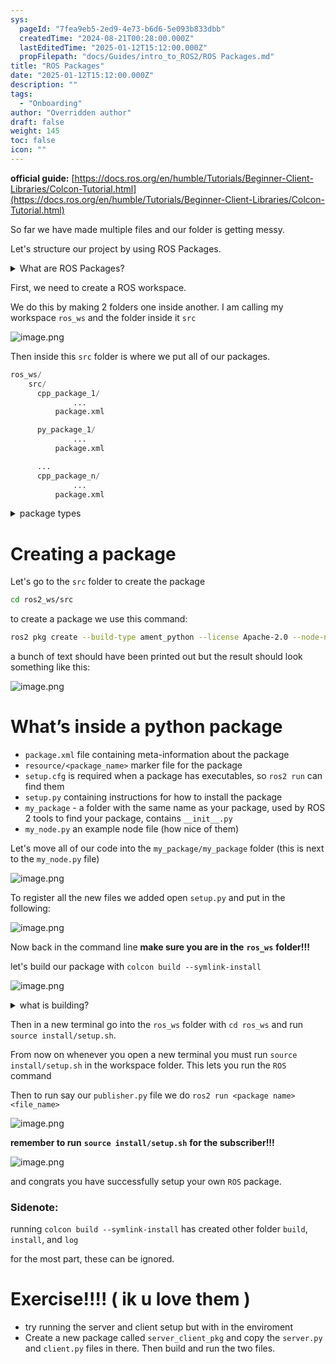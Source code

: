```yaml
---
sys:
  pageId: "7fea9eb5-2ed9-4e73-b6d6-5e093b833dbb"
  createdTime: "2024-08-21T00:28:00.000Z"
  lastEditedTime: "2025-01-12T15:12:00.000Z"
  propFilepath: "docs/Guides/intro_to_ROS2/ROS Packages.md"
title: "ROS Packages"
date: "2025-01-12T15:12:00.000Z"
description: ""
tags:
  - "Onboarding"
author: "Overridden author"
draft: false
weight: 145
toc: false
icon: ""
---
```


**official guide:** [https://docs.ros.org/en/humble/Tutorials/Beginner-Client-Libraries/Colcon-Tutorial.html](https://docs.ros.org/en/humble/Tutorials/Beginner-Client-Libraries/Colcon-Tutorial.html)

So far we have made multiple files and our folder is getting messy.

Let's structure our project by using ROS Packages.

<details>

<summary>What are ROS Packages?</summary>

ROS Packages are, as the name implies, packages of code that are highly sharable between ROS developers.

They consist of a folder, `package.xml` file, and source code

```python
      cpp_package_1/
		      ... imagine much code files here ..
          package.xml
```

</details>

First, we need to create a ROS workspace.

We do this by making 2 folders one inside another. I am calling my workspace `ros_ws` and the folder inside it `src`

![image.png](https://prod-files-secure.s3.us-west-2.amazonaws.com/d518164a-d88e-44d1-a4ee-3adb3bd8bce0/70706947-fd18-4537-a67b-e12946812d31/image.png?X-Amz-Algorithm=AWS4-HMAC-SHA256&X-Amz-Content-Sha256=UNSIGNED-PAYLOAD&X-Amz-Credential=ASIAZI2LB466SKYMX2B4%2F20250607%2Fus-west-2%2Fs3%2Faws4_request&X-Amz-Date=20250607T004201Z&X-Amz-Expires=3600&X-Amz-Security-Token=IQoJb3JpZ2luX2VjEJD%2F%2F%2F%2F%2F%2F%2F%2F%2F%2FwEaCXVzLXdlc3QtMiJGMEQCIGj8N3%2F5HI5uJRLpj8wak9uB7GhzCFcvFz44n0DTXI2xAiAGMC%2FQPjJ1Gd8yFGos10S1%2FLYAO5QvrJ32x5gwqJkLySr%2FAwhpEAAaDDYzNzQyMzE4MzgwNSIMqL%2FnL%2B34Mfg43PkgKtwDiXH9BKydSITL3CLyJhIKX4uOPP6jlxSg3uOH%2Bkvm1EdX8oPTH%2BASO5i6fADCmoqzewS64wrEcjda9QRmCgFbE1EM1BnSOsg6HTiG1fGHiV9oeT3bUB%2FngYmzDG7XJOlEZz8sEXuaBZJXFLAkOooqtuoXXJG%2FW6xpYS%2F%2FV%2FkVHBQy2TJ3pab6lgaoVsTMEnOAtMopOOs%2F5dQhMX5B23r7UxhQUvgeTyIP5suBpx6Fw2d1xjVHJIrhjVr8rY1XbEQxD3hlNzAcnL89qA3l%2FUnF9DDbs93jGmpys3uOB3z7Qnchii964WsCRixmZZSBJXvs%2Fg6uz6t33zH%2FzTIAxHnifuU%2BIPxttKOZCVkRPI5nEV20NUIJCDC4tojoanrampwQxC6K0zklO4K%2Fgk4hYQRE4TzcSBeAOMNWDw952gnm0mkENWioZ8xBnHWa7iWPoSgEZ1isdBQGlwfis15BTk%2BzIz5YwFXaPp1Vm52jOWzQWBzzgq%2BiJbghpPI7s1O0eJeds1Eiz22iEskIgISDalXRJCIZFxiXZIhxjKM%2BPx0fINIYW%2FYHaL2QCBrA2nxPGcsVePbEesq6RTVa6A3m95IYvoojdMhVfBx1poo%2BKSO5vgWRg3Dz7w%2FQov2HpO8wpomOwgY6pgFH4f99HgljhoQr%2FDAyB3YcX1xjWbIFqk3ycTjnImq310o3nQCOLjKNuqCikHYJDr7G0uFQ5t%2BZtFnmrAixxZDy2WAeJonWTHbMvqF8K9vysKIkO8CIo4sx%2BRPkeJ7s8UPg7aD40t0SEkjdf9cl2V4Onj7jB9tD7LvYrnN1QBB5QpP6uCQ7U3Jy8Om9PyLpNo7gQ2QQYKnzOv51mf35U3SsyPgqhDYt&X-Amz-Signature=2d1ef91a595795f7aaa459b114e40e9b45a484c4bc2da8491a98364b27b4cf13&X-Amz-SignedHeaders=host&x-id=GetObject)

Then inside this `src` folder is where we put all of our packages.

```python
ros_ws/
    src/
      cpp_package_1/
		      ...
          package.xml

      py_package_1/
		      ...
          package.xml

      ...
      cpp_package_n/
		      ...
          package.xml

```

<details>

<summary>package types</summary>

packages can be either `C++` or python.

the intern file structure is different for each but for this guide we will stick to creating python packages

</details>

# Creating a package

Let's go to the `src` folder to create the package

```bash
cd ros2_ws/src
```

to create a package we use this command:

```bash
ros2 pkg create --build-type ament_python --license Apache-2.0 --node-name my_node my_package
```

a bunch of text should have been printed out but the result should look something like this:

![image.png](https://prod-files-secure.s3.us-west-2.amazonaws.com/d518164a-d88e-44d1-a4ee-3adb3bd8bce0/e6cf1e3f-8512-4a3e-b131-079f800bf3e8/image.png?X-Amz-Algorithm=AWS4-HMAC-SHA256&X-Amz-Content-Sha256=UNSIGNED-PAYLOAD&X-Amz-Credential=ASIAZI2LB466SKYMX2B4%2F20250607%2Fus-west-2%2Fs3%2Faws4_request&X-Amz-Date=20250607T004201Z&X-Amz-Expires=3600&X-Amz-Security-Token=IQoJb3JpZ2luX2VjEJD%2F%2F%2F%2F%2F%2F%2F%2F%2F%2FwEaCXVzLXdlc3QtMiJGMEQCIGj8N3%2F5HI5uJRLpj8wak9uB7GhzCFcvFz44n0DTXI2xAiAGMC%2FQPjJ1Gd8yFGos10S1%2FLYAO5QvrJ32x5gwqJkLySr%2FAwhpEAAaDDYzNzQyMzE4MzgwNSIMqL%2FnL%2B34Mfg43PkgKtwDiXH9BKydSITL3CLyJhIKX4uOPP6jlxSg3uOH%2Bkvm1EdX8oPTH%2BASO5i6fADCmoqzewS64wrEcjda9QRmCgFbE1EM1BnSOsg6HTiG1fGHiV9oeT3bUB%2FngYmzDG7XJOlEZz8sEXuaBZJXFLAkOooqtuoXXJG%2FW6xpYS%2F%2FV%2FkVHBQy2TJ3pab6lgaoVsTMEnOAtMopOOs%2F5dQhMX5B23r7UxhQUvgeTyIP5suBpx6Fw2d1xjVHJIrhjVr8rY1XbEQxD3hlNzAcnL89qA3l%2FUnF9DDbs93jGmpys3uOB3z7Qnchii964WsCRixmZZSBJXvs%2Fg6uz6t33zH%2FzTIAxHnifuU%2BIPxttKOZCVkRPI5nEV20NUIJCDC4tojoanrampwQxC6K0zklO4K%2Fgk4hYQRE4TzcSBeAOMNWDw952gnm0mkENWioZ8xBnHWa7iWPoSgEZ1isdBQGlwfis15BTk%2BzIz5YwFXaPp1Vm52jOWzQWBzzgq%2BiJbghpPI7s1O0eJeds1Eiz22iEskIgISDalXRJCIZFxiXZIhxjKM%2BPx0fINIYW%2FYHaL2QCBrA2nxPGcsVePbEesq6RTVa6A3m95IYvoojdMhVfBx1poo%2BKSO5vgWRg3Dz7w%2FQov2HpO8wpomOwgY6pgFH4f99HgljhoQr%2FDAyB3YcX1xjWbIFqk3ycTjnImq310o3nQCOLjKNuqCikHYJDr7G0uFQ5t%2BZtFnmrAixxZDy2WAeJonWTHbMvqF8K9vysKIkO8CIo4sx%2BRPkeJ7s8UPg7aD40t0SEkjdf9cl2V4Onj7jB9tD7LvYrnN1QBB5QpP6uCQ7U3Jy8Om9PyLpNo7gQ2QQYKnzOv51mf35U3SsyPgqhDYt&X-Amz-Signature=48fd6ddf357a2959b30afa0a2e7026443ee1f81de641d5463c705df94c6e8a66&X-Amz-SignedHeaders=host&x-id=GetObject)

# What’s inside a python package

- `package.xml` file containing meta-information about the package
- `resource/<package_name>` marker file for the package
- `setup.cfg` is required when a package has executables, so `ros2 run` can find them
- `setup.py` containing instructions for how to install the package
- `my_package` - a folder with the same name as your package, used by ROS 2 tools to find your package, contains `__init__.py`
- `my_node.py` an example node file (how nice of them)

Let's move all of our code into the `my_package/my_package` folder (this is next to the `my_node.py` file)

![image.png](https://prod-files-secure.s3.us-west-2.amazonaws.com/d518164a-d88e-44d1-a4ee-3adb3bd8bce0/9ce58f11-0da9-4d3e-b86d-506a9685d378/image.png?X-Amz-Algorithm=AWS4-HMAC-SHA256&X-Amz-Content-Sha256=UNSIGNED-PAYLOAD&X-Amz-Credential=ASIAZI2LB466SKYMX2B4%2F20250607%2Fus-west-2%2Fs3%2Faws4_request&X-Amz-Date=20250607T004201Z&X-Amz-Expires=3600&X-Amz-Security-Token=IQoJb3JpZ2luX2VjEJD%2F%2F%2F%2F%2F%2F%2F%2F%2F%2FwEaCXVzLXdlc3QtMiJGMEQCIGj8N3%2F5HI5uJRLpj8wak9uB7GhzCFcvFz44n0DTXI2xAiAGMC%2FQPjJ1Gd8yFGos10S1%2FLYAO5QvrJ32x5gwqJkLySr%2FAwhpEAAaDDYzNzQyMzE4MzgwNSIMqL%2FnL%2B34Mfg43PkgKtwDiXH9BKydSITL3CLyJhIKX4uOPP6jlxSg3uOH%2Bkvm1EdX8oPTH%2BASO5i6fADCmoqzewS64wrEcjda9QRmCgFbE1EM1BnSOsg6HTiG1fGHiV9oeT3bUB%2FngYmzDG7XJOlEZz8sEXuaBZJXFLAkOooqtuoXXJG%2FW6xpYS%2F%2FV%2FkVHBQy2TJ3pab6lgaoVsTMEnOAtMopOOs%2F5dQhMX5B23r7UxhQUvgeTyIP5suBpx6Fw2d1xjVHJIrhjVr8rY1XbEQxD3hlNzAcnL89qA3l%2FUnF9DDbs93jGmpys3uOB3z7Qnchii964WsCRixmZZSBJXvs%2Fg6uz6t33zH%2FzTIAxHnifuU%2BIPxttKOZCVkRPI5nEV20NUIJCDC4tojoanrampwQxC6K0zklO4K%2Fgk4hYQRE4TzcSBeAOMNWDw952gnm0mkENWioZ8xBnHWa7iWPoSgEZ1isdBQGlwfis15BTk%2BzIz5YwFXaPp1Vm52jOWzQWBzzgq%2BiJbghpPI7s1O0eJeds1Eiz22iEskIgISDalXRJCIZFxiXZIhxjKM%2BPx0fINIYW%2FYHaL2QCBrA2nxPGcsVePbEesq6RTVa6A3m95IYvoojdMhVfBx1poo%2BKSO5vgWRg3Dz7w%2FQov2HpO8wpomOwgY6pgFH4f99HgljhoQr%2FDAyB3YcX1xjWbIFqk3ycTjnImq310o3nQCOLjKNuqCikHYJDr7G0uFQ5t%2BZtFnmrAixxZDy2WAeJonWTHbMvqF8K9vysKIkO8CIo4sx%2BRPkeJ7s8UPg7aD40t0SEkjdf9cl2V4Onj7jB9tD7LvYrnN1QBB5QpP6uCQ7U3Jy8Om9PyLpNo7gQ2QQYKnzOv51mf35U3SsyPgqhDYt&X-Amz-Signature=4b1685f0ce7506d48a6f5c358372e2fc7d3ef66e9bc9b0ae58989db7bc5e36a2&X-Amz-SignedHeaders=host&x-id=GetObject)

To register all the new files we added open `setup.py` and put in the following:

![image.png](https://prod-files-secure.s3.us-west-2.amazonaws.com/d518164a-d88e-44d1-a4ee-3adb3bd8bce0/1cd7c262-4cae-4496-9d75-c178537d24a2/image.png?X-Amz-Algorithm=AWS4-HMAC-SHA256&X-Amz-Content-Sha256=UNSIGNED-PAYLOAD&X-Amz-Credential=ASIAZI2LB466SKYMX2B4%2F20250607%2Fus-west-2%2Fs3%2Faws4_request&X-Amz-Date=20250607T004201Z&X-Amz-Expires=3600&X-Amz-Security-Token=IQoJb3JpZ2luX2VjEJD%2F%2F%2F%2F%2F%2F%2F%2F%2F%2FwEaCXVzLXdlc3QtMiJGMEQCIGj8N3%2F5HI5uJRLpj8wak9uB7GhzCFcvFz44n0DTXI2xAiAGMC%2FQPjJ1Gd8yFGos10S1%2FLYAO5QvrJ32x5gwqJkLySr%2FAwhpEAAaDDYzNzQyMzE4MzgwNSIMqL%2FnL%2B34Mfg43PkgKtwDiXH9BKydSITL3CLyJhIKX4uOPP6jlxSg3uOH%2Bkvm1EdX8oPTH%2BASO5i6fADCmoqzewS64wrEcjda9QRmCgFbE1EM1BnSOsg6HTiG1fGHiV9oeT3bUB%2FngYmzDG7XJOlEZz8sEXuaBZJXFLAkOooqtuoXXJG%2FW6xpYS%2F%2FV%2FkVHBQy2TJ3pab6lgaoVsTMEnOAtMopOOs%2F5dQhMX5B23r7UxhQUvgeTyIP5suBpx6Fw2d1xjVHJIrhjVr8rY1XbEQxD3hlNzAcnL89qA3l%2FUnF9DDbs93jGmpys3uOB3z7Qnchii964WsCRixmZZSBJXvs%2Fg6uz6t33zH%2FzTIAxHnifuU%2BIPxttKOZCVkRPI5nEV20NUIJCDC4tojoanrampwQxC6K0zklO4K%2Fgk4hYQRE4TzcSBeAOMNWDw952gnm0mkENWioZ8xBnHWa7iWPoSgEZ1isdBQGlwfis15BTk%2BzIz5YwFXaPp1Vm52jOWzQWBzzgq%2BiJbghpPI7s1O0eJeds1Eiz22iEskIgISDalXRJCIZFxiXZIhxjKM%2BPx0fINIYW%2FYHaL2QCBrA2nxPGcsVePbEesq6RTVa6A3m95IYvoojdMhVfBx1poo%2BKSO5vgWRg3Dz7w%2FQov2HpO8wpomOwgY6pgFH4f99HgljhoQr%2FDAyB3YcX1xjWbIFqk3ycTjnImq310o3nQCOLjKNuqCikHYJDr7G0uFQ5t%2BZtFnmrAixxZDy2WAeJonWTHbMvqF8K9vysKIkO8CIo4sx%2BRPkeJ7s8UPg7aD40t0SEkjdf9cl2V4Onj7jB9tD7LvYrnN1QBB5QpP6uCQ7U3Jy8Om9PyLpNo7gQ2QQYKnzOv51mf35U3SsyPgqhDYt&X-Amz-Signature=96afdab9b14879d648ad785836bc8ce6ba73d63fcf42f13048bb1b24698fc495&X-Amz-SignedHeaders=host&x-id=GetObject)

Now back in the command line **make sure you are in the** **`ros_ws`** **folder!!!**

let's build our package with `colcon build --symlink-install`

![image.png](https://prod-files-secure.s3.us-west-2.amazonaws.com/d518164a-d88e-44d1-a4ee-3adb3bd8bce0/2f2a0d27-b173-48fd-b189-5f5c0ce65619/image.png?X-Amz-Algorithm=AWS4-HMAC-SHA256&X-Amz-Content-Sha256=UNSIGNED-PAYLOAD&X-Amz-Credential=ASIAZI2LB466SKYMX2B4%2F20250607%2Fus-west-2%2Fs3%2Faws4_request&X-Amz-Date=20250607T004201Z&X-Amz-Expires=3600&X-Amz-Security-Token=IQoJb3JpZ2luX2VjEJD%2F%2F%2F%2F%2F%2F%2F%2F%2F%2FwEaCXVzLXdlc3QtMiJGMEQCIGj8N3%2F5HI5uJRLpj8wak9uB7GhzCFcvFz44n0DTXI2xAiAGMC%2FQPjJ1Gd8yFGos10S1%2FLYAO5QvrJ32x5gwqJkLySr%2FAwhpEAAaDDYzNzQyMzE4MzgwNSIMqL%2FnL%2B34Mfg43PkgKtwDiXH9BKydSITL3CLyJhIKX4uOPP6jlxSg3uOH%2Bkvm1EdX8oPTH%2BASO5i6fADCmoqzewS64wrEcjda9QRmCgFbE1EM1BnSOsg6HTiG1fGHiV9oeT3bUB%2FngYmzDG7XJOlEZz8sEXuaBZJXFLAkOooqtuoXXJG%2FW6xpYS%2F%2FV%2FkVHBQy2TJ3pab6lgaoVsTMEnOAtMopOOs%2F5dQhMX5B23r7UxhQUvgeTyIP5suBpx6Fw2d1xjVHJIrhjVr8rY1XbEQxD3hlNzAcnL89qA3l%2FUnF9DDbs93jGmpys3uOB3z7Qnchii964WsCRixmZZSBJXvs%2Fg6uz6t33zH%2FzTIAxHnifuU%2BIPxttKOZCVkRPI5nEV20NUIJCDC4tojoanrampwQxC6K0zklO4K%2Fgk4hYQRE4TzcSBeAOMNWDw952gnm0mkENWioZ8xBnHWa7iWPoSgEZ1isdBQGlwfis15BTk%2BzIz5YwFXaPp1Vm52jOWzQWBzzgq%2BiJbghpPI7s1O0eJeds1Eiz22iEskIgISDalXRJCIZFxiXZIhxjKM%2BPx0fINIYW%2FYHaL2QCBrA2nxPGcsVePbEesq6RTVa6A3m95IYvoojdMhVfBx1poo%2BKSO5vgWRg3Dz7w%2FQov2HpO8wpomOwgY6pgFH4f99HgljhoQr%2FDAyB3YcX1xjWbIFqk3ycTjnImq310o3nQCOLjKNuqCikHYJDr7G0uFQ5t%2BZtFnmrAixxZDy2WAeJonWTHbMvqF8K9vysKIkO8CIo4sx%2BRPkeJ7s8UPg7aD40t0SEkjdf9cl2V4Onj7jB9tD7LvYrnN1QBB5QpP6uCQ7U3Jy8Om9PyLpNo7gQ2QQYKnzOv51mf35U3SsyPgqhDYt&X-Amz-Signature=cf76f73b3f293516f380edfa79504411f6e8af9842c418f54d12d7f56d583b62&X-Amz-SignedHeaders=host&x-id=GetObject)

<details>

<summary>what is building?</summary>

if you are a CS major at Rose-Hulman you will learn the answer to this in CSSE132

but TLDR; is it combines all the code files into one program that can be run easily 

</details>

Then in a new terminal go into the `ros_ws` folder with `cd ros_ws` and run `source install/setup.sh`. 

From now on whenever you open a new terminal you must run `source install/setup.sh` in the workspace folder. This lets you run the `ROS` command

Then to run say our `publisher.py` file we do `ros2 run <package name> <file_name>`

![image.png](https://prod-files-secure.s3.us-west-2.amazonaws.com/d518164a-d88e-44d1-a4ee-3adb3bd8bce0/4f4b1219-3a44-4632-aa0a-ce3471699f59/image.png?X-Amz-Algorithm=AWS4-HMAC-SHA256&X-Amz-Content-Sha256=UNSIGNED-PAYLOAD&X-Amz-Credential=ASIAZI2LB466SKYMX2B4%2F20250607%2Fus-west-2%2Fs3%2Faws4_request&X-Amz-Date=20250607T004201Z&X-Amz-Expires=3600&X-Amz-Security-Token=IQoJb3JpZ2luX2VjEJD%2F%2F%2F%2F%2F%2F%2F%2F%2F%2FwEaCXVzLXdlc3QtMiJGMEQCIGj8N3%2F5HI5uJRLpj8wak9uB7GhzCFcvFz44n0DTXI2xAiAGMC%2FQPjJ1Gd8yFGos10S1%2FLYAO5QvrJ32x5gwqJkLySr%2FAwhpEAAaDDYzNzQyMzE4MzgwNSIMqL%2FnL%2B34Mfg43PkgKtwDiXH9BKydSITL3CLyJhIKX4uOPP6jlxSg3uOH%2Bkvm1EdX8oPTH%2BASO5i6fADCmoqzewS64wrEcjda9QRmCgFbE1EM1BnSOsg6HTiG1fGHiV9oeT3bUB%2FngYmzDG7XJOlEZz8sEXuaBZJXFLAkOooqtuoXXJG%2FW6xpYS%2F%2FV%2FkVHBQy2TJ3pab6lgaoVsTMEnOAtMopOOs%2F5dQhMX5B23r7UxhQUvgeTyIP5suBpx6Fw2d1xjVHJIrhjVr8rY1XbEQxD3hlNzAcnL89qA3l%2FUnF9DDbs93jGmpys3uOB3z7Qnchii964WsCRixmZZSBJXvs%2Fg6uz6t33zH%2FzTIAxHnifuU%2BIPxttKOZCVkRPI5nEV20NUIJCDC4tojoanrampwQxC6K0zklO4K%2Fgk4hYQRE4TzcSBeAOMNWDw952gnm0mkENWioZ8xBnHWa7iWPoSgEZ1isdBQGlwfis15BTk%2BzIz5YwFXaPp1Vm52jOWzQWBzzgq%2BiJbghpPI7s1O0eJeds1Eiz22iEskIgISDalXRJCIZFxiXZIhxjKM%2BPx0fINIYW%2FYHaL2QCBrA2nxPGcsVePbEesq6RTVa6A3m95IYvoojdMhVfBx1poo%2BKSO5vgWRg3Dz7w%2FQov2HpO8wpomOwgY6pgFH4f99HgljhoQr%2FDAyB3YcX1xjWbIFqk3ycTjnImq310o3nQCOLjKNuqCikHYJDr7G0uFQ5t%2BZtFnmrAixxZDy2WAeJonWTHbMvqF8K9vysKIkO8CIo4sx%2BRPkeJ7s8UPg7aD40t0SEkjdf9cl2V4Onj7jB9tD7LvYrnN1QBB5QpP6uCQ7U3Jy8Om9PyLpNo7gQ2QQYKnzOv51mf35U3SsyPgqhDYt&X-Amz-Signature=6f5870a4e65b18aa94e5bac50f319f6249f2e5c68526d6d18b236a7b5b5a25c6&X-Amz-SignedHeaders=host&x-id=GetObject)

**remember to run** **`source install/setup.sh`** **for the subscriber!!!**

![image.png](https://prod-files-secure.s3.us-west-2.amazonaws.com/d518164a-d88e-44d1-a4ee-3adb3bd8bce0/02121119-dad4-49ec-8356-c956108b4243/image.png?X-Amz-Algorithm=AWS4-HMAC-SHA256&X-Amz-Content-Sha256=UNSIGNED-PAYLOAD&X-Amz-Credential=ASIAZI2LB466SKYMX2B4%2F20250607%2Fus-west-2%2Fs3%2Faws4_request&X-Amz-Date=20250607T004201Z&X-Amz-Expires=3600&X-Amz-Security-Token=IQoJb3JpZ2luX2VjEJD%2F%2F%2F%2F%2F%2F%2F%2F%2F%2FwEaCXVzLXdlc3QtMiJGMEQCIGj8N3%2F5HI5uJRLpj8wak9uB7GhzCFcvFz44n0DTXI2xAiAGMC%2FQPjJ1Gd8yFGos10S1%2FLYAO5QvrJ32x5gwqJkLySr%2FAwhpEAAaDDYzNzQyMzE4MzgwNSIMqL%2FnL%2B34Mfg43PkgKtwDiXH9BKydSITL3CLyJhIKX4uOPP6jlxSg3uOH%2Bkvm1EdX8oPTH%2BASO5i6fADCmoqzewS64wrEcjda9QRmCgFbE1EM1BnSOsg6HTiG1fGHiV9oeT3bUB%2FngYmzDG7XJOlEZz8sEXuaBZJXFLAkOooqtuoXXJG%2FW6xpYS%2F%2FV%2FkVHBQy2TJ3pab6lgaoVsTMEnOAtMopOOs%2F5dQhMX5B23r7UxhQUvgeTyIP5suBpx6Fw2d1xjVHJIrhjVr8rY1XbEQxD3hlNzAcnL89qA3l%2FUnF9DDbs93jGmpys3uOB3z7Qnchii964WsCRixmZZSBJXvs%2Fg6uz6t33zH%2FzTIAxHnifuU%2BIPxttKOZCVkRPI5nEV20NUIJCDC4tojoanrampwQxC6K0zklO4K%2Fgk4hYQRE4TzcSBeAOMNWDw952gnm0mkENWioZ8xBnHWa7iWPoSgEZ1isdBQGlwfis15BTk%2BzIz5YwFXaPp1Vm52jOWzQWBzzgq%2BiJbghpPI7s1O0eJeds1Eiz22iEskIgISDalXRJCIZFxiXZIhxjKM%2BPx0fINIYW%2FYHaL2QCBrA2nxPGcsVePbEesq6RTVa6A3m95IYvoojdMhVfBx1poo%2BKSO5vgWRg3Dz7w%2FQov2HpO8wpomOwgY6pgFH4f99HgljhoQr%2FDAyB3YcX1xjWbIFqk3ycTjnImq310o3nQCOLjKNuqCikHYJDr7G0uFQ5t%2BZtFnmrAixxZDy2WAeJonWTHbMvqF8K9vysKIkO8CIo4sx%2BRPkeJ7s8UPg7aD40t0SEkjdf9cl2V4Onj7jB9tD7LvYrnN1QBB5QpP6uCQ7U3Jy8Om9PyLpNo7gQ2QQYKnzOv51mf35U3SsyPgqhDYt&X-Amz-Signature=b45393fca8acddf81cae10dd7472361ba12ac1a6043ec0696ec442dc041c8536&X-Amz-SignedHeaders=host&x-id=GetObject)

and congrats you have successfully setup your own `ROS` package.

### Sidenote:

running `colcon build --symlink-install` has created other folder `build`, `install`, and `log`

for the most part, these can be ignored.

# Exercise!!!! ( ik u love them )

- try running the server and client setup but with in the enviroment
- Create a new package called `server_client_pkg` and copy the `server.py` and `client.py` files in there. Then build and run the two files.
